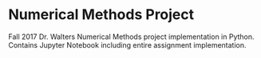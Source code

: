 # Numerical Methods Project
Fall 2017 Dr. Walters Numerical Methods project implementation in Python.
Contains Jupyter Notebook including entire assignment implementation.

